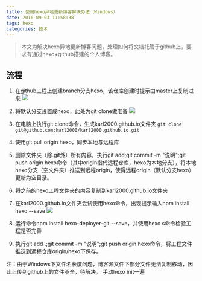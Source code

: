 ```yaml
---
title: 使用hexo异地更新博客解决办法（Windows）
date: 2016-09-03 11:58:38
tags: hexo
categories: 技术
---
```



>本文为解决hexo异地更新博客问题，处理如何将文档托管于github上，要求有通过hexo+github搭建的个人博客。

<!-- more -->

## 流程

1. 在github工程上创建branch分支hexo，该仓库创建时提示由master上复制过来
![](http://ww4.sinaimg.cn/large/a8fc9690gw1f7g9sros1ij20be0cdmyj.jpg)
2. 将默认分支设置成hexo，此处为git clone做准备
![](http://ww4.sinaimg.cn/large/a8fc9690gw1f7g9yjzanxj20rx0brjt5.jpg)
3. 在电脑上执行git clone命令，生成karl2000.github.io文件夹
`git clone git@github.com:karl2000/karl2000.github.io.git`
4. 使用git pull origin hexo，同步本地与远程库
5. 删除文件夹（除.git外）所有内容，执行git add;git commit -m "说明";git push origin hexo命令（其中origin指代远程仓库，hexo为本地分支），将本地hexo分支（空文件夹）推送到远程origin，使得远程origin（默认分支hexo）更新为空目录。


6. 将之前的hexo工程文件夹的内容复制到karl2000.github.io文件夹
7. 在karl2000.github.io文件夹尝试使用hexo命令，出现提示输入npm install hexo --save
![](http://ww1.sinaimg.cn/large/a8fc9690gw1f7gaatsrbbj20ew01ldgd.jpg)
8. 运行命令npm install hexo-deployer-git --save，并使用hexo s命令检验工程是否完善
9. 执行git add .;git commit -m "说明";git push origin hexo命令，将工程文件推送到远程仓库origin/hexo下保存。



注：由于Windows下文件名长度问题，博客源文件下部分文件无法复制移动，因此上传到github上的文件不全，待解决。
手动hexo init一遍